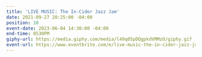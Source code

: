 ```yaml
---
title: 'LIVE MUSIC: The In-Cider Jazz Jam'
date: 2021-09-27 20:25:00 -04:00
position: 10
event-date: 2023-06-04 14:30:00 -04:00
end-time: 0530PM
giphy-url: https://media.giphy.com/media/l49q05pDQgpkdVMMzO/giphy.gif
event-url: https://www.eventbrite.com/e/live-music-the-in-cider-jazz-jam-tickets-628718011497
---
```


